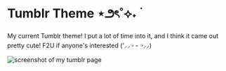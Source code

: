 # Tumblr Theme ⋆౨ৎ˚⟡˖ ࣪
My current Tumblr theme! I put a lot of time into it, and I think it came out pretty cute! F2U if anyone's interested ('⸝⸝𓏗 - 𓏗⸝⸝)

![screenshot of my tumblr page](https://baileylockheart.github.io/images/tumblr.png)
